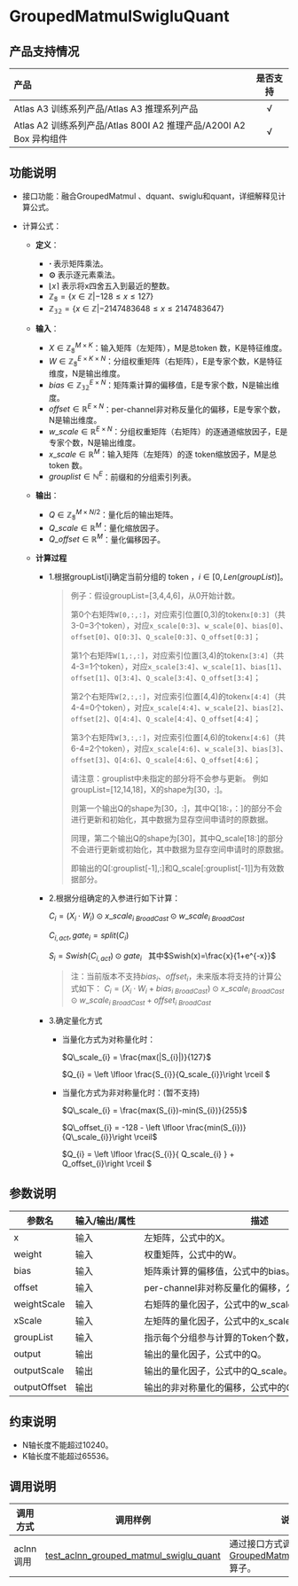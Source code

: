# GroupedMatmulSwigluQuant

## 产品支持情况

| 产品                                                         | 是否支持 |
| :----------------------------------------------------------- | :------: |
| <term>Atlas A3 训练系列产品/Atlas A3 推理系列产品</term>     |    √     |
| <term>Atlas A2 训练系列产品/Atlas 800I A2 推理产品/A200I A2 Box 异构组件</term> |    √     |

## 功能说明

- 接口功能：融合GroupedMatmul 、dquant、swiglu和quant，详细解释见计算公式。
- 计算公式：
  
  - **定义**：
    
    * **⋅** 表示矩阵乘法。
    * **⊙** 表示逐元素乘法。
    * $\left \lfloor x\right \rceil$ 表示将x四舍五入到最近的整数。
    * $\mathbb{Z_8} = \{ x \in \mathbb{Z} | −128≤x≤127 \}$
    * $\mathbb{Z_{32}} = \{ x \in \mathbb{Z} | -2147483648≤x≤2147483647 \}$
  - **输入**：
    
    * $X∈\mathbb{Z_8}^{M \times K}$：输入矩阵（左矩阵），M是总token 数，K是特征维度。
    * $W∈\mathbb{Z_8}^{E \times K \times N}$：分组权重矩阵（右矩阵），E是专家个数，K是特征维度，N是输出维度。
    * $bias∈\mathbb{Z_{32}}^{E  \times N}$：矩阵乘计算的偏移值，E是专家个数，N是输出维度。
    * $offset∈\mathbb{R}^{E  \times N}$：per-channel非对称反量化的偏移，E是专家个数，N是输出维度。
    * $w\_scale∈\mathbb{R}^{E \times N}$：分组权重矩阵（右矩阵）的逐通道缩放因子，E是专家个数，N是输出维度。
    * $x\_scale∈\mathbb{R}^{M}$：输入矩阵（左矩阵）的逐 token缩放因子，M是总token 数。
    * $grouplist∈\mathbb{N}^{E}$：前缀和的分组索引列表。
  - **输出**：
    
    * $Q∈\mathbb{Z_8}^{M \times N / 2}$：量化后的输出矩阵。
    * $Q\_scale∈\mathbb{R}^{M}$：量化缩放因子。
    * $Q\_offset∈\mathbb{R}^{M}$：量化偏移因子。
  - **计算过程**
    
    - 1.根据groupList[i]确定当前分组的 token ，$i \in [0,Len(groupList)]$。
    
      >例子：假设groupList=[3,4,4,6]，从0开始计数。
      >
      >第0个右矩阵`W[0,:,:]`，对应索引位置[0,3)的token`x[0:3]`（共3-0=3个token），对应`x_scale[0:3]`、`w_scale[0]`、`bias[0]`、`offset[0]`、`Q[0:3]`、`Q_scale[0:3]`、`Q_offset[0:3]`；
      >
      >第1个右矩阵`W[1,:,:]`，对应索引位置[3,4)的token`x[3:4]`（共4-3=1个token），对应`x_scale[3:4]`、`w_scale[1]`、`bias[1]`、`offset[1]`、`Q[3:4]`、`Q_scale[3:4]`、`Q_offset[3:4]`；
      >
      >第2个右矩阵`W[2,:,:]`，对应索引位置[4,4)的token`x[4:4]`（共4-4=0个token），对应`x_scale[4:4]`、`w_scale[2]`、`bias[2]`、`offset[2]`、`Q[4:4]`、`Q_scale[4:4]`、`Q_offset[4:4]`；
      >
      >第3个右矩阵`W[3,:,:]`，对应索引位置[4,6)的token`x[4:6]`（共6-4=2个token），对应`x_scale[4:6]`、`w_scale[3]`、`bias[3]`、`offset[3]`、`Q[4:6]`、`Q_scale[4:6]`、`Q_offset[4:6]`；
      >
      >请注意：grouplist中未指定的部分将不会参与更新。
      >例如groupList=[12,14,18]，X的shape为[30，:]。
      >
      >则第一个输出Q的shape为[30，:]，其中Q[18:，：]的部分不会进行更新和初始化，其中数据为显存空间申请时的原数据。
      >
      >同理，第二个输出Q的shape为[30]，其中Q\_scale[18:]的部分不会进行更新或初始化，其中数据为显存空间申请时的原数据。
      >
      >即输出的Q[:grouplist[-1],:]和Q\_scale[:grouplist[-1]]为有效数据部分。

    - 2.根据分组确定的入参进行如下计算：

      $C_{i} = (X_{i}\cdot W_{i} )\odot x\_scale_{i\ BroadCast} \odot w\_scale_{i\ BroadCast}$

      $C_{i,act}, gate_{i} = split(C_{i})$

      $S_{i}=Swish(C_{i,act})\odot gate_{i}$  &nbsp;&nbsp;其中$Swish(x)=\frac{x}{1+e^{-x}}$

      >注：当前版本不支持$bias_{i}$、$offset_{i}$，未来版本将支持的计算公式如下：
      >$C_{i} =(X_{i}\cdot W_{i} + bias_{i\ BroadCast})\odot x\_scale_{i\ BroadCast} \odot w\_scale_{i\ BroadCast}+offset_{i\ BroadCast}$

    - 3.确定量化方式
      
      - 当量化方式为对称量化时：

        $Q\_scale_{i} = \frac{max(|S_{i}|)}{127}$

        $Q_{i} = \left \lfloor \frac{S_{i}}{Q\_scale_{i}}\right \rceil $

      - 当量化方式为非对称量化时：(暂不支持)

        $Q\_scale_{i} = \frac{max(S_{i})-min(S_{i})}{255}$

        $Q\_offset_{i} = -128 - \left \lfloor \frac{min(S_{i})}{Q\_scale_{i}}\right \rceil$

        $Q_{i} = \left \lfloor \frac{S_{i}}{ Q\_scale_{i} } + Q\_offset_{i}\right \rceil $

## 参数说明
<table style="table-layout: auto; width: 100%">
<thead>
<tr>
<th style="white-space: nowrap">参数名</th>
<th style="white-space: nowrap">输入/输出/属性</th>
<th style="white-space: nowrap">描述</th>
<th style="white-space: nowrap">数据类型</th>
<th style="white-space: nowrap">数据格式</th>
</tr>
</thead>
<tbody>
<tr>
<td style="white-space: nowrap">x</td>
<td style="white-space: nowrap">输入</td>
<td style="white-space: nowrap">左矩阵，公式中的X。</td>
<td style="white-space: nowrap">INT8</td>
<td style="white-space: nowrap">ND</td>
</tr>
<tr>
<td style="white-space: nowrap">weight</td>
<td style="white-space: nowrap">输入</td>
<td style="white-space: nowrap">权重矩阵，公式中的W。</td>
<td style="white-space: nowrap">INT8</td>
<td style="white-space: nowrap">ND / NZ</td>
</tr>
<tr>
<td style="white-space: nowrap">bias</td>
<td style="white-space: nowrap">输入</td>
<td style="white-space: nowrap">矩阵乘计算的偏移值，公式中的bias。</td>
<td style="white-space: nowrap">INT32</td>
<td style="white-space: nowrap">ND</td>
</tr>
<tr>
<td style="white-space: nowrap">offset</td>
<td style="white-space: nowrap">输入</td>
<td style="white-space: nowrap">per-channel非对称反量化的偏移，公式中的offset。</td>
<td style="white-space: nowrap">FLOAT32</td>
<td style="white-space: nowrap">ND</td>
</tr>
<tr>
<td style="white-space: nowrap">weightScale</td>
<td style="white-space: nowrap">输入</td>
<td style="white-space: nowrap">右矩阵的量化因子，公式中的w_scale。</td>
<td style="white-space: nowrap">FLOAT、FLOAT16、BFLOAT16</td>
<td style="white-space: nowrap">ND</td>
</tr>
<tr>
<td style="white-space: nowrap">xScale</td>
<td style="white-space: nowrap">输入</td>
<td style="white-space: nowrap">左矩阵的量化因子，公式中的x_scale。</td>
<td style="white-space: nowrap">FLOAT32</td>
<td style="white-space: nowrap">ND</td>
</tr>
<tr>
<td style="white-space: nowrap">groupList</td>
<td style="white-space: nowrap">输入</td>
<td style="white-space: nowrap">指示每个分组参与计算的Token个数，公式中的grouplist。</td>
<td style="white-space: nowrap">INT64</td>
<td style="white-space: nowrap">ND</td>
</tr>
<tr>
<td style="white-space: nowrap">output</td>
<td style="white-space: nowrap">输出</td>
<td style="white-space: nowrap">输出的量化因子，公式中的Q。</td>
<td style="white-space: nowrap">FLOAT</td>
<td style="white-space: nowrap">ND</td>
</tr>
<tr>
<td style="white-space: nowrap">outputScale</td>
<td style="white-space: nowrap">输出</td>
<td style="white-space: nowrap">输出的量化因子，公式中的Q_scale。</td>
<td style="white-space: nowrap">FLOAT</td>
<td style="white-space: nowrap">ND </td>
</tr>
<tr>
<td style="white-space: nowrap">outputOffset</td>
<td style="white-space: nowrap">输出</td>
<td style="white-space: nowrap">输出的非对称量化的偏移，公式中的Q_offset。</td>
<td style="white-space: nowrap">FLOAT</td>
<td style="white-space: nowrap">ND</td>
</tr>
</tbody>
</table>

## 约束说明
 - N轴长度不能超过10240。
 - K轴长度不能超过65536。

## 调用说明

| 调用方式      | 调用样例                 | 说明                                                         |
|--------------|-------------------------|--------------------------------------------------------------|
| aclnn调用 | [test_aclnn_grouped_matmul_swiglu_quant](examples/test_aclnn_grouped_matmul_swiglu_quant.cpp) | 通过接口方式调用[GroupedMatmulSwigluQuant](docs/aclnnGroupedMatmulSwigluQuant.md)算子。 |